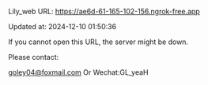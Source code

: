 Lily_web URL: https://ae6d-61-165-102-156.ngrok-free.app

Updated at: 2024-12-10 01:50:36

If you cannot open this URL, the server might be down.

Please contact: 

goley04@foxmail.com Or Wechat:GL_yeaH